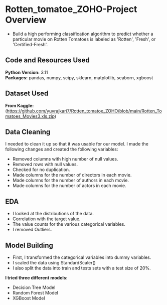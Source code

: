 # Rotten_tomatoe_ZOHO-Project Overview 

* Build a high performing classification algorithm to predict whether a particular movie on Rotten Tomatoes is labeled as 'Rotten', 'Fresh', or 'Certified-Fresh'.


## Code and Resources Used 
**Python Version:** 3.11  
**Packages:** pandas, numpy, scipy, sklearn, matplotlib, seaborn, xgboost

## Dataset Used 
**From Kaggle:** (https://github.com/yuvrajkari7/Rotten_tomatoe_ZOHO/blob/main/Rotten_Tomatoes_Movies3.xls.zip)

## Data Cleaning
I needed to clean it up so that it was usable for our model. I made the following changes and created the following variables:

*	Removed columns with high number of null values.
*	Removed rows with null values.
*	Checked for no duplication.
*	Made columns for the number of directors in each movie.
*	Made columns for the number of authors in each movie.
*	Made columns for the number of actors in each movie.

## EDA
* I looked at the distributions of the data.
* Correlation with the target value.
* The value counts for the various categorical variables.
* I removed Outliers.



## Model Building 

* First, I transformed the categorical variables into dummy variables.
* I scaled the data using StandardScaler()
* I also split the data into train and tests sets with a test size of 20%.   
   

**I tried three different models:**
* Decision Tree Model
* Random Forest Model
* XGBoost Model 
